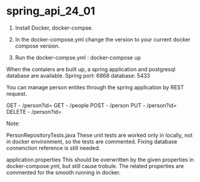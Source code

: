 # spring_api_24_01

1. Install Docker, docker-compse.

2. In the docker-compose.yml change the version to your current docker compose version.

3. Run the docker-compse.yml : docker-compose up

When the contaiers are built up, a spring application and postgresql database are available.
Spring port: 6868
database: 5433

You can manage person entites through the spring application by REST request.

GET - /person?id=
GET - /people
POST - /person
PUT - /person?id=
DELETE - /person?id=

Note:

PersonRepositoryTests.java
These unit tests are worked only in locally, not in docker environment, so the tests are commented. Fixing database connenction reference is still needed.

application.properties
This should be overwritten by the given properties in docker-compose.yml, but still cause trobule. The related properties are commented for the smooth running in docker.



